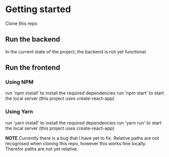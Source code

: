 # Getting started

Clone this repo

## Run the backend
In the current state of the project, the backend is not yet functional

## Run the frontend

### Using NPM
run 'npm install' to install the required dependencies
run 'npm start' to start the local server (this project uses create-react-app)

### Using Yarn

run 'yarn install' to install the required dependencies
run 'yarn run' to start the local server (this project uses create-react-app)



<b>NOTE</b> Currently there is a bug that I have yet to fix. Relative paths are not recognised when cloning this repo, 
however this works fine locally. Therefor paths are not yet relative.

